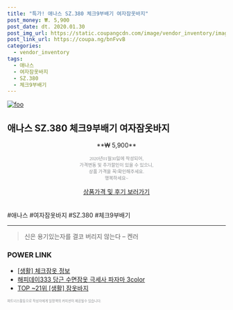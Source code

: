 ```yaml
--- 
title: "특가! 애나스 SZ.380 체크9부배기 여자잠옷바지" 
post_money: ₩. 5,900 
post_date: dt. 2020.01.30 
post_img_url: https://static.coupangcdn.com/image/vendor_inventory/images/2017/09/15/23/6/c05fc19a-d04f-479f-886d-98e0a2e3aac7.jpg 
post_link_url: https://coupa.ng/bnFvvB 
categories: 
  - vendor_inventory 
tags: 
  - 애나스 
  - 여자잠옷바지 
  - SZ.380 
  - 체크9부배기 
--- 
```

[![foo](https://static.coupangcdn.com/image/vendor_inventory/images/2017/09/15/23/6/c05fc19a-d04f-479f-886d-98e0a2e3aac7.jpg)](https://coupa.ng/bnFvvB) 

## 애나스 SZ.380 체크9부배기 여자잠옷바지 
<p style="text-align: center;">**₩ 5,900**</p> 
<p style="text-align: center;"><span style="color: #898c8f; font-family: Georgia,Times,serif; font-size: 0.75em;">2020년01월30일에 작성되어, <br>가격변동 및 추가할인이 있을 수 있으니,<br> 상품 가격을 꼭!확인해주세요.<br>행복하세요~</span> 
</p>	 
<div markdown="0" style="text-align: center;"><a href="https://coupa.ng/bnFvvB" class="btn btn--success">상품가격 및 후기 보러가기</a></div> 
<br><br> 
  #애나스 #여자잠옷바지 #SZ.380 #체크9부배기 
<hr> 

> 신은 용기있는자를 결코 버리지 않는다 – 켄러 


### POWER LINK

* <a href="https://blog.naver.com/sakai111/221768081483" target="_blank"> [생활] 체크잠옷 정보 </a>
* <a href="https://blog.naver.com/sakai111/221781103918" target="_blank">해피데이333 당근 수면잠옷 극세사 파자마 3color</a>
* <a href="https://blog.naver.com/an0733/221789479371" target="_blank"> TOP ~21위 [생활] 잠옷바지</a>

<span style="color: #898c8f; font-family: Georgia,Times,serif; font-size: 0.55em;">파트너스활동으로 작성자에게 일정액의 커미션이 제공될수 있습니다.</span> 
